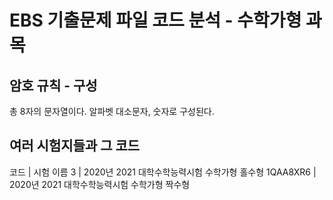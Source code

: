 # EBS 기출문제 파일 코드 분석 - 수학가형 과목
## 암호 규칙 - 구성
총 8자의 문자열이다.
알파벳 대소문자, 숫자로 구성된다.
## 여러 시험지들과 그 코드
코드      	| 시험 이름
3	| 2020년 2021 대학수학능력시험 수학가형 홀수형
1QAA8XR6	| 2020년 2021 대학수학능력시험 수학가형 짝수형
